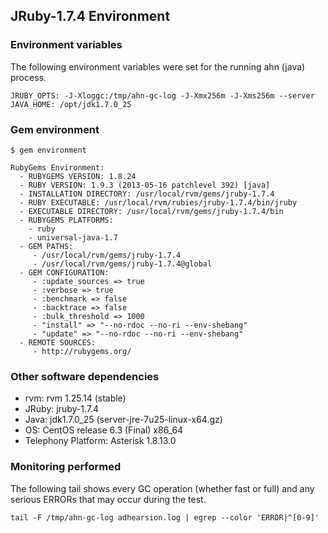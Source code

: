 ## JRuby-1.7.4 Environment


### Environment variables

The following environment variables were set for the running ahn (java) process.

    JRUBY_OPTS: -J-Xloggc:/tmp/ahn-gc-log -J-Xmx256m -J-Xms256m --server
    JAVA_HOME: /opt/jdk1.7.0_25


### Gem environment

    $ gem environment
    
    RubyGems Environment:
      - RUBYGEMS VERSION: 1.8.24
      - RUBY VERSION: 1.9.3 (2013-05-16 patchlevel 392) [java]
      - INSTALLATION DIRECTORY: /usr/local/rvm/gems/jruby-1.7.4
      - RUBY EXECUTABLE: /usr/local/rvm/rubies/jruby-1.7.4/bin/jruby
      - EXECUTABLE DIRECTORY: /usr/local/rvm/gems/jruby-1.7.4/bin
      - RUBYGEMS PLATFORMS:
        - ruby
        - universal-java-1.7
      - GEM PATHS:
         - /usr/local/rvm/gems/jruby-1.7.4
         - /usr/local/rvm/gems/jruby-1.7.4@global
      - GEM CONFIGURATION:
         - :update_sources => true
         - :verbose => true
         - :benchmark => false
         - :backtrace => false
         - :bulk_threshold => 1000
         - "install" => "--no-rdoc --no-ri --env-shebang"
         - "update" => "--no-rdoc --no-ri --env-shebang"
      - REMOTE SOURCES:
         - http://rubygems.org/


### Other software dependencies

* rvm: rvm 1.25.14 (stable)
* JRuby: jruby-1.7.4
* Java: jdk1.7.0_25 (server-jre-7u25-linux-x64.gz)
* OS: CentOS release 6.3 (Final) x86_64
* Telephony Platform: Asterisk 1.8.13.0


### Monitoring performed

The following tail shows every GC operation (whether fast or full) and any serious ERRORs that may occur during the test.

    tail -F /tmp/ahn-gc-log adhearsion.log | egrep --color 'ERROR|^[0-9]'

